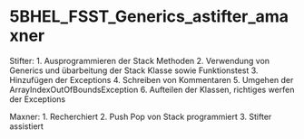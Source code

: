 # 5BHEL_FSST_Generics_astifter_amaxner

Stifter: 1. Ausprogrammieren der Stack Methoden
         2. Verwendung von Generics und übarbeitung der Stack Klasse sowie Funktionstest
         3. Hinzufügen der Exceptions
         4. Schreiben von Kommentaren
         5. Umgehen der ArrayIndexOutOfBoundsException
         6. Aufteilen der Klassen, richtiges werfen der Exceptions

Maxner: 1. Recherchiert
        2. Push Pop von Stack programmiert
		3. Stifter assistiert